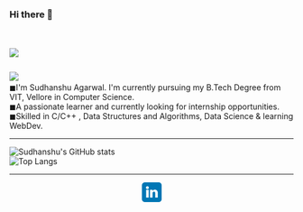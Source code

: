 ### Hi there 👋

<!--
**SudhanshuAgarwal786/SudhanshuAgarwal786** is a ✨ _special_ ✨ repository because its `README.md` (this file) appears on your GitHub profile.

Here are some ideas to get you started:

- 🔭 I’m currently working on ...
- 🌱 I’m currently learning ...
- 👯 I’m looking to collaborate on ...
- 🤔 I’m looking for help with ...
- 💬 Ask me about ...
- 📫 How to reach me: ...
- 😄 Pronouns: ...
- ⚡ Fun fact: ...
-->
# <img src="https://tenor.com/view/baby-yoda-so-cute-the-mandalorian-hello-hi-gif-16772776.gif" width="100">
![](https://komarev.com/ghpvc/?username=SudhanshuAgarwal786&color=47ccb3) 
<BR/>◼I'm Sudhanshu Agarwal. I'm currently pursuing my B.Tech Degree from VIT, Vellore in Computer Science. 
<BR/>◼A passionate learner and currently looking for internship opportunities.
<BR/>◼Skilled in C/C++ , Data Structures and Algorithms, Data Science & learning WebDev.<hr>

![Sudhanshu's GitHub stats](https://github-readme-stats.vercel.app/api/?username=SudhanshuAgarwal786&show_icons=true&title_color=fff&icon_color=79ff97&text_color=9f9f9f&bg_color=151515)<br/>
![Top Langs](https://github-readme-stats.vercel.app/api/top-langs/?username=SudhanshuAgarwal786)
<hr><p align = "center">
<a href = https://www.linkedin.com/in/sudhanshu-agarwal/ target='blank'> <img src=https://github.com/edent/SuperTinyIcons/blob/master/images/svg/linkedin.svg height='35' weight='35'/></a>
